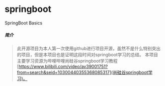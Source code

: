 # springboot
SpringBoot Basics
##### 简介
> 此开源项目为本人第一次使用github进行项目开源，虽然不是什么特别突出的项目，但是本项目也是证明这段时间对springboot学习的总结。
> 本项目主要学习资源为哔哩哔哩尚硅谷springboot学习教程 [https://www.bilibili.com/video/av39001751?from=search&seid=10300440355368085317](尚硅谷springboot学习)。
